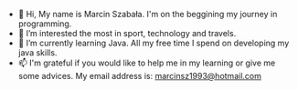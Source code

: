 - 👋 Hi, My name is Marcin Szabała. I'm on the beggining my journey in programming.
- 👀 I’m interested the most in sport, technology and travels.
- 🌱 I’m currently learning Java. All my free time I spend on developing my java skills.
- 📫 I'm grateful if you would like to help me in my learning or give me some advices. My email address is: marcinsz1993@hotmail.com

<!---
MarcinSz1993/MarcinSz1993 is a ✨ special ✨ repository because its `README.md` (this file) appears on your GitHub profile.
You can click the Preview link to take a look at your changes.
--->
